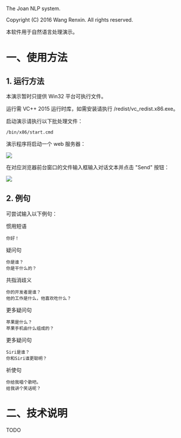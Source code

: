 The Joan NLP system.

Copyright (C) 2016 Wang Renxin. All rights reserved.

本软件用于自然语言处理演示。

# 一、使用方法

## 1. 运行方法

本演示暂时只提供 Win32 平台可执行文件。

运行需 VC++ 2015 运行时库，如需安装请执行 /redist/vc_redist.x86.exe。

启动演示请执行以下批处理文件：

~~~~~~~~~~
/bin/x86/start.cmd
~~~~~~~~~~

演示程序将启动一个 web 服务器：

![](https://github.com/paladin-t/joan_demo/blob/master/img/1.png)

在对应浏览器前台窗口的文件输入框输入对话文本并点击 "Send" 按钮：

![](https://github.com/paladin-t/joan_demo/blob/master/img/2.png)

## 2. 例句

可尝试输入以下例句：

惯用短语

~~~~~~~~~~
你好！
~~~~~~~~~~

疑问句

~~~~~~~~~~
你是谁？
你是干什么的？
~~~~~~~~~~

共指消歧义

~~~~~~~~~~
你的开发者是谁？
他的工作是什么，他喜欢吃什么？
~~~~~~~~~~

更多疑问句

~~~~~~~~~~
苹果是什么？
苹果手机由什么组成的？
~~~~~~~~~~

更多疑问句

~~~~~~~~~~
Siri是谁？
你和Siri谁更聪明？
~~~~~~~~~~

祈使句

~~~~~~~~~~
你给我唱个歌吧。
给我讲个笑话呢？
~~~~~~~~~~

# 二、技术说明

TODO
